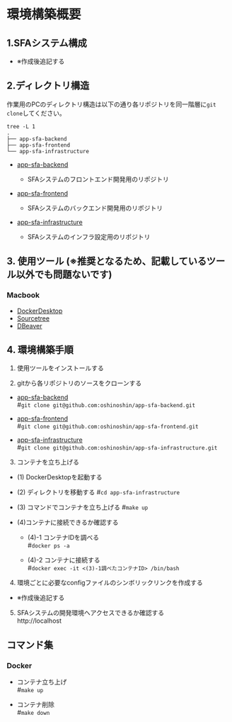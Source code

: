 # 環境構築概要

## 1.SFAシステム構成
- ※作成後追記する

## 2.ディレクトリ構造
作業用のPCのディレクトリ構造は以下の通り各リポジトリを同一階層に```git clone```してください。

```
tree -L 1
.
├── app-sfa-backend
├── app-sfa-frontend
└── app-sfa-infrastructure
```

- [app-sfa-backend](https://github.com/oshinoshin/app-sfa-backend)  
    - SFAシステムのフロントエンド開発用のリポジトリ

- [app-sfa-frontend](https://github.com/oshinoshin/app-sfa-frontend)  
    - SFAシステムのバックエンド開発用のリポジトリ

- [app-sfa-infrastructure](https://github.com/oshinoshin/app-sfa-infrastructure)  
    - SFAシステムのインフラ設定用のリポジトリ


## 3. 使用ツール (※推奨となるため、記載しているツール以外でも問題ないです)
### Macbook
- [DockerDesktop](https://www.docker.com/ja-jp/products/docker-desktop/)
- [Sourcetree](https://www.sourcetreeapp.com/)
- [DBeaver](https://dbeaver.io/download/)

## 4. 環境構築手順
1. 使用ツールをインストールする


2. gitから各リポジトリのソースをクローンする
- [app-sfa-backend](https://github.com/oshinoshin/app-sfa-backend)  
#```git clone git@github.com:oshinoshin/app-sfa-backend.git```

- [app-sfa-frontend](https://github.com/oshinoshin/app-sfa-frontend)  
#```git clone git@github.com:oshinoshin/app-sfa-frontend.git```

- [app-sfa-infrastructure](https://github.com/oshinoshin/app-sfa-infrastructure)  
#```git clone git@github.com:oshinoshin/app-sfa-infrastructure.git```


3. コンテナを立ち上げる
- (1) DockerDesktopを起動する  

- (2) ディレクトリを移動する
#```cd app-sfa-infrastructure```

- (3) コマンドでコンテナを立ち上げる
#```make up```

- (4)コンテナに接続できるか確認する
    - (4)-1 コンテナIDを調べる  
    #```docker ps -a```

    - (4)-2 コンテナに接続する  
    #```docker exec -it <(3)-1調べたコンテナID> /bin/bash```


4. 環境ごとに必要なconfigファイルのシンボリックリンクを作成する
- ※作成後追記する

5. SFAシステムの開発環境へアクセスできるか確認する  
http://localhost


## コマンド集  
### Docker  

- コンテナ立ち上げ    
#```make up```

- コンテナ削除  
#```make down```
